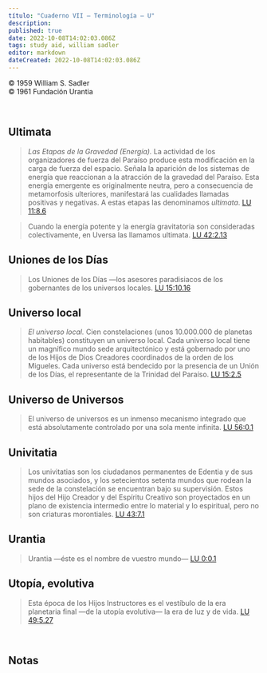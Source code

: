 ```yaml
---
título: "Cuaderno VII — Terminología — U"
description: 
published: true
date: 2022-10-08T14:02:03.086Z
tags: study aid, william sadler
editor: markdown
dateCreated: 2022-10-08T14:02:03.086Z
---
```


<p class="v-card v-sheet theme--light grey lighten-3 px-2">© 1959 William S. Sadler<br>© 1961 Fundación Urantia</p>

<br>


## Ultimata

> *Las Etapas de la Gravedad (Energía).* La actividad de los organizadores de fuerza del Paraíso produce esta modificación en la carga de fuerza del espacio. Señala la aparición de los sistemas de energía que reaccionan a la atracción de la gravedad del Paraíso. Esta energía emergente es originalmente neutra, pero a consecuencia de metamorfosis ulteriores, manifestará las cualidades llamadas positivas y negativas. A estas etapas las denominamos *ultimata*. [LU 11:8.6](/es/The_Urantia_Book/11#p8_6)

> Cuando la energía potente y la energía gravitatoria son consideradas colectivamente, en Uversa las llamamos ultimata. [LU 42:2.13](/es/The_Urantia_Book/42#p2_13)

## Uniones de los Días

> Los Uniones de los Días —los asesores paradisiacos de los gobernantes de los universos locales. [LU 15:10.16](/es/The_Urantia_Book/15#p10_16)

## Universo local

> *El universo local.* Cien constelaciones (unos 10.000.000 de planetas habitables) constituyen un universo local. Cada universo local tiene un magnífico mundo sede arquitectónico y está gobernado por uno de los Hijos de Dios Creadores coordinados de la orden de los Migueles. Cada universo está bendecido por la presencia de un Unión de los Días, el representante de la Trinidad del Paraíso. [LU 15:2.5](/es/The_Urantia_Book/15#p2_5)

## Universo de Universos

> El universo de universos es un inmenso mecanismo integrado que está absolutamente controlado por una sola mente infinita. [LU 56:0.1](/es/The_Urantia_Book/56#p0_1)

## Univitatia

> Los univitatias son los ciudadanos permanentes de Edentia y de sus mundos asociados, y los setecientos setenta mundos que rodean la sede de la constelación se encuentran bajo su supervisión. Estos hijos del Hijo Creador y del Espíritu Creativo son proyectados en un plano de existencia intermedio entre lo material y lo espiritual, pero no son criaturas morontiales. [LU 43:7.1](/es/The_Urantia_Book/43#p7_1)

## Urantia

> Urantia —éste es el nombre de vuestro mundo— [LU 0:0.1](/es/The_Urantia_Book/0#p0_1)

## Utopía, evolutiva

> Esta época de los Hijos Instructores es el vestíbulo de la era planetaria final —de la utopía evolutiva— la era de luz y de vida. [LU 49:5.27](/es/The_Urantia_Book/49#p5_27)


<br>


## Notas

[^1]: de [Un estudio del Universo Maestro](/es/article/William_S_Sadler_Jr/Study_of_the_Master_Universe)